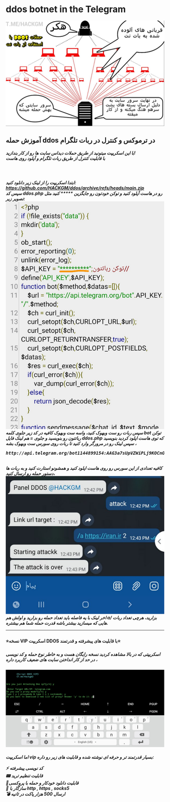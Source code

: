 # ddos botnet in the Telegram
<img src="About.png">
<h2>
آموزش حمله ddos در ترموکس و کنترل در ربات تلگرام
</h2>
<h5> 
با این اسکریپت میتونید از طریق حملات دیداس سایت ها رو از کار بندازید! 
<br>
با قابلیت کنترل از طریق ربات تلگرام و آپلود روی هاست
</h5>
<br>
<h5>
ابتدا اسکریپت را از لینک زیر دانلود کنید:
<br>
<a href="https://github.com/HACKGM/ddos/archive/refs/heads/main.zip">https://github.com/HACKGM/ddos/archive/refs/heads/main.zip</a>
<br>
سپس کد ddos.php رو در هاست آپلود کنید و توکن خودتون رو جایگزین ***** کنید مثل تصویر زیر:

<img src="pic1.png">
<br>
سپس ربات رو ست وبهوک کنید، 
واسه ست وبهوک کافیه در کد زیر جلوی کلمه bot توکن رباتتون رو بنویسید  و جلوی = هم لینک فایل ddos.php که توی هاست اپلود کردید بنویسید ، سپس لینک رو در مرورگر وارد کنید تا ربات روی سورس ست وبهوک بشه 
<br>
<pre>http://api.telegram.org/bot1144899154:AAG3a7sUpVZWiPLj9KOCnOf_oDS-JlVpE/setwebhook?url=https://000webhostapp.com/ddos.php
</pre>
<br>
کافیه تعدادی از این سورس رو روی هاست اپلود کنید و همشونو استارت کنید و به ربات ها دستور حمله رو ارسال کنید،
<br>
<img src="pic2.png">
اخر لینک با یه فاصله باید تعداد حمله رو بزارید و اولش هم a/ بزارید،
هرچی تعداد ربات هایی که میسازید بیشتر باشه قدرت حمله شما هم بیشتره.

________________________

<h4>
⭐نسخه VIP اسکریپت DDOS با قابلیت های پیشرفته و قدرتمند⭐
</h4>
<h5>
 اسکریپتی که در بالا مشاهده کردید نسخه رایگان هست و به خاطر نوع حمله و کد نویسی در حد از کار انداختن سایت های ضعیف کاربرد داره ،
<br></h5>
<img src="pic3.png">
<br>
<h5>
اما اسکریپت vip بسیار قدرتمند تر و حرفه ای نوشته شده و قابلیت های زیر رو داره:
<br>

<br>
⚡️ کد نویسی پیشرفته 
<br>
📟 قابلیت تنظیم ترید 
<br>
📡قابلیت دانلود خودکار و حمله با پروکسی
<br>
💾 سازگار با http , https , socks5
<br>
💣 ارسال 500 هزار پاکت در ثانیه
<br>

